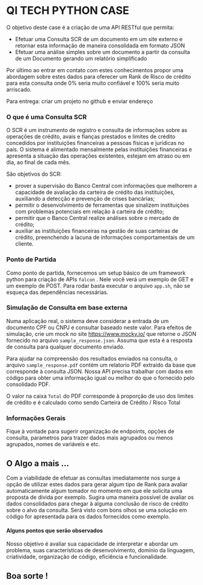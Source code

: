 # QI TECH PYTHON CASE

O objetivo deste case é a criação de uma API RESTful que permita:
* Efetuar uma Consulta SCR de um documento em um site externo e retornar esta informação de maneira consolidada em formato JSON
* Efetuar uma análise simples sobre um documento a partir da consulta de um Documento gerando um relatório simplificado


Por último ao entrar em contato com estes conhecimentos propor uma abordagem sobre estes dados para oferecer um Rank de Risco de crédito para esta consulta onde 0% seria muito confiável e 100% seria muito arriscado.

Para entrega: criar um projeto no github e enviar endereço

### O que é uma Consulta SCR
O SCR é um instrumento de registro e consulta de informações sobre as operações de crédito, avais e fianças prestados e limites de crédito concedidos por instituições financeiras a pessoas físicas e jurídicas no país. O sistema é alimentado mensalmente pelas instituições financeiras e apresenta a situação das operações existentes, estejam em atraso ou em dia, ao final de cada mês.

São objetivos do SCR:
- prover a supervisão do Banco Central com informações que melhorem a capacidade de avaliação da carteira de crédito das instituições, auxiliando a detecção e prevenção de crises bancárias;
- permitir o desenvolvimento de ferramentas que sinalizem instituições com problemas potenciais em relação à carteira de crédito;
- permitir que o Banco Central realize análises sobre o mercado de crédito;
- auxiliar as instituições financeiras na gestão de suas carteiras de crédito, preenchendo a lacuna de informações comportamentais de um cliente.


### Ponto de Partida

Como ponto de partida, fornecemos um setup básico de um framework python para criação de APIs `falcon` . Nele você verá um exemplo de GET e um exemplo de POST. Para rodar basta executar o arquivo  `app.sh`, não se esqueça das dependências necessárias.
 
### Simulação de Consulta em base externa

Numa aplicação real, o sistema deve considerar a entrada de um documento CPF ou CNPJ e consultar baseado neste valor. Para efeitos de simulação, crie um mock no site https://www.mocky.io/ que retorne o JSON fornecido no arquivo `sample_response.json`. Assuma que esta é a resposta de consulta para qualquer documento enviado.

Para ajudar na compreensão dos resultados enviados na consulta, o arquivo `sample_response.pdf` contém um relatorio PDF extraído da base que corresponde à consulta JSON. Nossa API precisa trabalhar com dados em código para obter uma informação igual ou melhor do que o fornecido pelo consolidado PDF.

O valor na caixa `Total` do PDF corresponde à proporção de uso dos limites de crédito e é calculado como sendo Carteira de Crédito / Risco Total 

### Informações Gerais

Fique à vontade para sugerir organização de endpoints, opções de consulta, parametros para trazer dados mais agrupados ou menos agrupados, nomes de variáveis e etc.

## O Algo a mais ...

Com a viabilidade de efetuar as consultas imediatamente nos surge a opção de utilizar estes dados para gerar algum tipo de Rank para avaliar automaticamente algum tomador no momento em que ele solicita uma proposta de dívida por exemplo. Sugira uma maneira possível de avaliar os dados consolidados para chegar à alguma conclusão de risco de crédito sobre o alvo da consulta. Será visto com bons olhos se uma solução em código for apresentada para os dados fornecidos como exemplo.


#### Alguns pontos que serão observados
Nosso objetivo é avaliar sua capacidade de interpretar e abordar um problema, suas características de desenvolvimento, domínio da linguagem, criatividade, organização de código, eficiência e funcionalidade. 

## Boa sorte !
